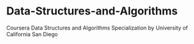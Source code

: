# Data-Structures-and-Algorithms
Coursera Data Structures and Algorithms Specialization by University of California San Diego
